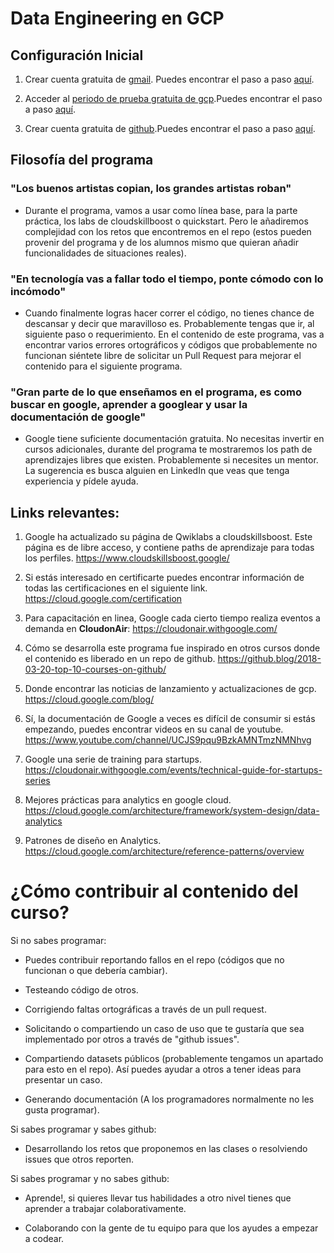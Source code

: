 # Data Engineering en GCP

## Configuración Inicial

1. Crear cuenta gratuita de [gmail](https://accounts.google.com/signup/v2/webcreateaccount?service=mail&hl=es&continue=http%3A%2F%2Fmail.google.com%2Fmail%2F%3Fpc%3Dtopnav-about-es&flowName=GlifWebSignIn&flowEntry=SignUp). Puedes encontrar el paso a paso [aquí](docs/crea_cuenta_gmail/instrucciones.md).

2. Acceder al [periodo de prueba gratuita de gcp](https://cloud.google.com/docs/get-started).Puedes encontrar el paso a paso [aquí](docs/crea_cuenta_gcp/instrucciones.md).

3. Crear cuenta gratuita de [github](https://github.com).Puedes encontrar el paso a paso [aquí](docs/crea_cuenta_github/instruciones.md).

## Filosofía del programa

### "Los buenos artistas copian, los grandes artistas roban" 

- Durante el programa, vamos a usar como línea base, para la parte práctica, los labs de cloudskillboost o quickstart. Pero le añadiremos complejidad con los retos que encontremos en el repo (estos pueden provenir del programa y de los alumnos mismo que quieran añadir funcionalidades de situaciones reales).

### "En tecnología vas a fallar todo el tiempo, ponte cómodo con lo incómodo"

- Cuando finalmente logras hacer correr el código, no tienes chance de descansar y decir que maravilloso es. Probablemente tengas que ir, al siguiente paso o requerimiento. En el contenido de este programa, vas a encontrar varios errores ortográficos y códigos que probablemente no funcionan siéntete libre de solicitar un Pull Request para mejorar el contenido para el siguiente programa.

### "Gran parte de lo que enseñamos en el programa, es como buscar en google, aprender a googlear y usar la documentación de google"
- Google tiene suficiente documentación gratuita. No necesitas invertir en cursos adicionales, durante del programa te mostraremos los path de aprendizajes libres que existen. Probablemente si necesites un mentor. La sugerencia es busca alguien en LinkedIn que veas que tenga experiencia y pídele ayuda.

## Links relevantes:

1. Google ha actualizado su página de Qwiklabs a cloudskillsboost. Este página es de libre acceso, y contiene paths de aprendizaje para todas los perfiles.
https://www.cloudskillsboost.google/

2. Si estás interesado en certificarte puedes encontrar información de todas las certificaciones en el siguiente link.
https://cloud.google.com/certification

3. Para capacitación en linea, Google cada cierto tiempo realiza eventos a demanda en **CloudonAir**:
https://cloudonair.withgoogle.com/

4. Cómo se desarrolla este programa fue inspirado en otros cursos donde el contenido es liberado en un repo de github.
https://github.blog/2018-03-20-top-10-courses-on-github/

5. Donde encontrar las noticias de lanzamiento y actualizaciones de gcp.
https://cloud.google.com/blog/

6. Sí, la documentación de Google a veces es difícil de consumir si estás empezando, puedes encontrar videos en su canal de youtube.
https://www.youtube.com/channel/UCJS9pqu9BzkAMNTmzNMNhvg

7. Google una serie de training para startups.
https://cloudonair.withgoogle.com/events/technical-guide-for-startups-series

8. Mejores prácticas para analytics en google cloud.
https://cloud.google.com/architecture/framework/system-design/data-analytics

9. Patrones de diseño en Analytics.
https://cloud.google.com/architecture/reference-patterns/overview

# ¿Cómo contribuir al contenido del curso?

Si no sabes programar:

- Puedes contribuir reportando fallos en el repo (códigos que no funcionan o que debería cambiar).

- Testeando código de otros.

- Corrigiendo faltas ortográficas a través de un pull request.

- Solicitando o compartiendo un caso de uso que te gustaría que sea implementado por otros a través de "github issues".

- Compartiendo datasets públicos (probablemente tengamos un apartado para esto en el repo). Así puedes ayudar a otros a tener ideas para presentar un caso.

- Generando documentación (A los programadores normalmente no les gusta programar).

Si sabes programar y sabes github:

- Desarrollando los retos que proponemos en las clases o resolviendo issues que otros reporten.

Si sabes programar y no sabes github:

- Aprende!, si quieres llevar tus habilidades a otro nivel tienes que aprender a trabajar colaborativamente.

- Colaborando con la gente de tu equipo para que los ayudes a empezar a codear.


